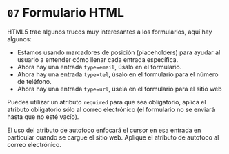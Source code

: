 # `07` Formulario HTML

HTML5 trae algunos trucos muy interesantes a los formularios, aquí hay algunos:

- Estamos usando marcadores de posición (placeholders) para ayudar al usuario a entender cómo llenar cada entrada específica.
- Ahora hay una entrada `type=email`, úsalo en el formulario.
- Ahora hay una entrada `type=tel`, úsalo en el formulario para el número de teléfono.
- Ahora hay una entrada `type=url`, úsela en el formulario para el sitio web

Puedes utilizar un atributo `required` para que sea obligatorio, aplica el atributo obligatorio sólo al correo electrónico (el formulario no se enviará hasta que no esté vacío).

El uso del atributo de autofoco enfocará el cursor en esa entrada en particular cuando se cargue el sitio web. Aplique el atributo de autofoco al correo electrónico.

